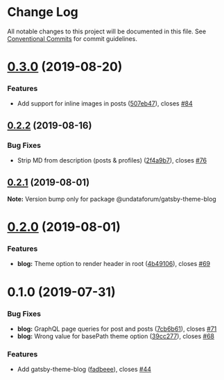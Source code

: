 # Change Log

All notable changes to this project will be documented in this file.
See [Conventional Commits](https://conventionalcommits.org) for commit guidelines.

# [0.3.0](https://github.com/UNDataForum/gatsby-themes/tree/master/themes/gatsby-theme-blog/compare/@undataforum/gatsby-theme-blog@0.2.2...@undataforum/gatsby-theme-blog@0.3.0) (2019-08-20)


### Features

* Add support for inline images in posts ([507eb47](https://github.com/UNDataForum/gatsby-themes/tree/master/themes/gatsby-theme-blog/commit/507eb47)), closes [#84](https://github.com/UNDataForum/gatsby-themes/tree/master/themes/gatsby-theme-blog/issues/84)





## [0.2.2](https://github.com/UNDataForum/gatsby-themes/tree/master/themes/gatsby-theme-blog/compare/@undataforum/gatsby-theme-blog@0.2.1...@undataforum/gatsby-theme-blog@0.2.2) (2019-08-16)


### Bug Fixes

* Strip MD from description (posts & profiles) ([2f4a9b7](https://github.com/UNDataForum/gatsby-themes/tree/master/themes/gatsby-theme-blog/commit/2f4a9b7)), closes [#76](https://github.com/UNDataForum/gatsby-themes/tree/master/themes/gatsby-theme-blog/issues/76)





## [0.2.1](https://github.com/undataforum/gatsby-themes/compare/@undataforum/gatsby-theme-blog@0.2.0...@undataforum/gatsby-theme-blog@0.2.1) (2019-08-01)

**Note:** Version bump only for package @undataforum/gatsby-theme-blog





# [0.2.0](https://github.com/undataforum/gatsby-themes/compare/@undataforum/gatsby-theme-blog@0.1.0...@undataforum/gatsby-theme-blog@0.2.0) (2019-08-01)

### Features

- **blog:** Theme option to render header in root ([4b49106](https://github.com/undataforum/gatsby-themes/commit/4b49106)), closes [#69](https://github.com/undataforum/gatsby-themes/issues/69)

# 0.1.0 (2019-07-31)

### Bug Fixes

- **blog:** GraphQL page queries for post and posts ([7cb6b61](https://github.com/undataforum/gatsby-themes/commit/7cb6b61)), closes [#71](https://github.com/undataforum/gatsby-themes/issues/71)
- **blog:** Wrong value for basePath theme option ([39cc277](https://github.com/undataforum/gatsby-themes/commit/39cc277)), closes [#68](https://github.com/undataforum/gatsby-themes/issues/68)

### Features

- Add gatsby-theme-blog ([fadbeee](https://github.com/undataforum/gatsby-themes/commit/fadbeee)), closes [#44](https://github.com/undataforum/gatsby-themes/issues/44)
